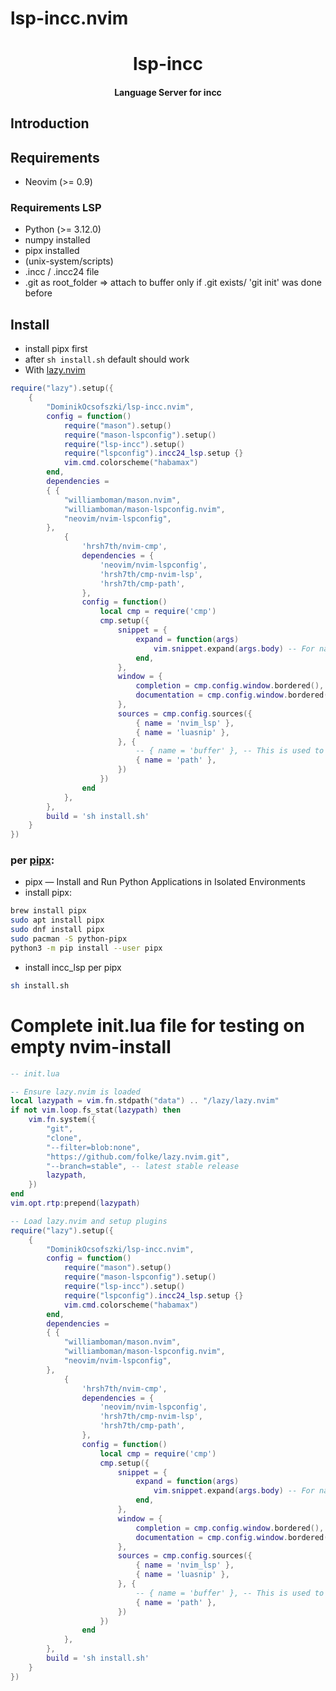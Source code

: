 # lsp-incc.nvim



<h1 align='center'>lsp-incc</h1>

<h4 align='center'>Language Server for incc</h4>


## Introduction


## Requirements

- Neovim (>= 0.9)

### Requirements LSP
- Python (>= 3.12.0)
- numpy installed
- pipx installed
- (unix-system/scripts)
- .incc / .incc24 file
- .git as root_folder => attach to buffer only if .git exists/ 'git init' was done before

## Install

- install pipx first
- after `sh install.sh` default should work
- With [lazy.nvim](https://github.com/folke/lazy.nvim)

```lua
require("lazy").setup({
	{
		"DominikOcsofszki/lsp-incc.nvim",
		config = function()
			require("mason").setup()
			require("mason-lspconfig").setup()
			require("lsp-incc").setup()
			require("lspconfig").incc24_lsp.setup {}
			vim.cmd.colorscheme("habamax")
		end,
		dependencies =
		{ {
			"williamboman/mason.nvim",
			"williamboman/mason-lspconfig.nvim",
			"neovim/nvim-lspconfig",
		},
			{
				'hrsh7th/nvim-cmp',
				dependencies = {
					'neovim/nvim-lspconfig',
					'hrsh7th/cmp-nvim-lsp',
					'hrsh7th/cmp-path',
				},
				config = function()
					local cmp = require('cmp')
					cmp.setup({
						snippet = {
							expand = function(args)
								vim.snippet.expand(args.body) -- For native neovim snippets (Neovim v0.10+)
							end,
						},
						window = {
							completion = cmp.config.window.bordered(),
							documentation = cmp.config.window.bordered(),
						},
						sources = cmp.config.sources({
							{ name = 'nvim_lsp' },
							{ name = 'luasnip' },
						}, {
							-- { name = 'buffer' }, -- This is used to get info form file/buffer
							{ name = 'path' },
						})
					})
				end
			},
		},
		build = 'sh install.sh'
	}
})
```

### per [pipx](https://github.com/pypa/pipx):
- pipx — Install and Run Python Applications in Isolated Environments
- install pipx:
```sh
brew install pipx
sudo apt install pipx
sudo dnf install pipx
sudo pacman -S python-pipx
python3 -m pip install --user pipx
```
- install incc_lsp per pipx
```sh
sh install.sh
```




# Complete init.lua file for testing on empty nvim-install
```lua
-- init.lua

-- Ensure lazy.nvim is loaded
local lazypath = vim.fn.stdpath("data") .. "/lazy/lazy.nvim"
if not vim.loop.fs_stat(lazypath) then
	vim.fn.system({
		"git",
		"clone",
		"--filter=blob:none",
		"https://github.com/folke/lazy.nvim.git",
		"--branch=stable", -- latest stable release
		lazypath,
	})
end
vim.opt.rtp:prepend(lazypath)

-- Load lazy.nvim and setup plugins
require("lazy").setup({
	{
		"DominikOcsofszki/lsp-incc.nvim",
		config = function()
			require("mason").setup()
			require("mason-lspconfig").setup()
			require("lsp-incc").setup()
			require("lspconfig").incc24_lsp.setup {}
			vim.cmd.colorscheme("habamax")
		end,
		dependencies =
		{ {
			"williamboman/mason.nvim",
			"williamboman/mason-lspconfig.nvim",
			"neovim/nvim-lspconfig",
		},
			{
				'hrsh7th/nvim-cmp',
				dependencies = {
					'neovim/nvim-lspconfig',
					'hrsh7th/cmp-nvim-lsp',
					'hrsh7th/cmp-path',
				},
				config = function()
					local cmp = require('cmp')
					cmp.setup({
						snippet = {
							expand = function(args)
								vim.snippet.expand(args.body) -- For native neovim snippets (Neovim v0.10+)
							end,
						},
						window = {
							completion = cmp.config.window.bordered(),
							documentation = cmp.config.window.bordered(),
						},
						sources = cmp.config.sources({
							{ name = 'nvim_lsp' },
							{ name = 'luasnip' },
						}, {
							-- { name = 'buffer' }, -- This is used to get info form file/buffer
							{ name = 'path' },
						})
					})
				end
			},
		},
		build = 'sh install.sh'
	}
})
```





